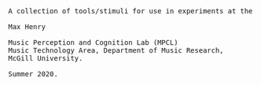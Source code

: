 <pre>A collection of tools/stimuli for use in experiments at the MPCL.

Max Henry

Music Perception and Cognition Lab (MPCL)
Music Technology Area, Department of Music Research,
McGill University.

Summer 2020.</pre>